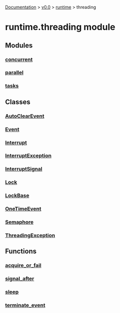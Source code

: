 [Documentation](/docs/documentation.md) >
 [v0.0](/docs/0.0/version.md) >
  [runtime](/docs/0.0/runtime/module.md) >
   threading

# runtime.threading module

## Modules

### [concurrent](concurrent/module.md)
### [parallel](parallel/module.md)
### [tasks](tasks/module.md)

## Classes

### [AutoClearEvent](auto_clear_event.md)
### [Event](event.md)
### [Interrupt](interrupt.md)
### [InterruptException](interrupt_exception.md)
### [InterruptSignal](interrupt_signal.md)
### [Lock](lock.md)
### [LockBase](lock_base.md)
### [OneTimeEvent](one_time_event.md)
### [Semaphore](semaphore.md)
### [ThreadingException](threading_exception.md)

## Functions

### [acquire_or_fail](acquire_or_fail.md)
### [signal_after](signal_after.md)
### [sleep](sleep.md)
### [terminate_event](terminate_event.md)
